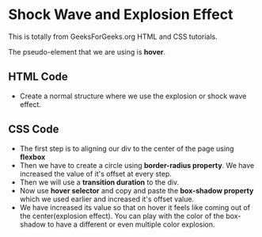 # Shock Wave and Explosion Effect

This is totally from GeeksForGeeks.org HTML and CSS tutorials.
<br />

The pseudo-element that we are using is **hover**.
<br />

## HTML Code

- Create a normal structure where we use the explosion or shock wave effect.

## CSS Code

- The first step is to aligning our div to the center of the page using **flexbox**
- Then we have to create a circle using **border-radius property**. We have increased the value of it's offset at every step.
- Then we will use a **transition duration** to the div.
- Now use **hover selector** and copy and paste the **box-shadow property** which we used earlier and increased it's offset value.
- We have increased its value so that on hover it feels like coming out of the center(explosion effect). You can play with the color of the box-shadow to have a different or even multiple color explosion.
